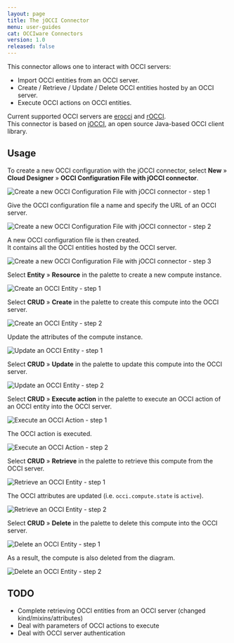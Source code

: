 ```yaml
---
layout: page
title: The jOCCI Connector
menu: user-guides
cat: OCCIware Connectors
version: 1.0
released: false
---
```


This connector allows one to interact with OCCI servers:

* Import OCCI entities from an OCCI server.
* Create / Retrieve / Update / Delete OCCI entities hosted by an OCCI server.
* Execute OCCI actions on OCCI entities.

Current supported OCCI servers are [erocci](http://erocci.ow2.org) and [rOCCI](https://github.com/EGI-FCTF/rOCCI).  
This connector is based on [jOCCI](https://github.com/EGI-FCTF/jOCCI-api), an open source Java-based OCCI client library.


## Usage

To create a new OCCI configuration with the jOCCI connector, select **New** » **Cloud Designer** » **OCCI Configuration File with jOCCI connector**.

![Create a new OCCI Configuration File with jOCCI connector - step 1](/resources/images/jocci/New-OCCI-Configuration-File-with-jOCCI-connector-1.png "Create a new OCCI Configuration File with jOCCI connector - step 1")


Give the OCCI configuration file a name and specify the URL of an OCCI server.

![Create a new OCCI Configuration File with jOCCI connector - step 2](/resources/images/jocci/New-OCCI-Configuration-File-with-jOCCI-connector-2.png "Create a new OCCI Configuration File with jOCCI connector - step 2")


A new OCCI configuration file is then created.  
It contains all the OCCI entities hosted by the OCCI server.

![Create a new OCCI Configuration File with jOCCI connector - step 3](/resources/images/jocci/New-OCCI-Configuration-File-with-jOCCI-connector-3.png "Create a new OCCI Configuration File with jOCCI connector - step 3")


Select **Entity** » **Resource** in the palette to create a new compute instance.

![Create an OCCI Entity - step 1](/resources/images/jocci/Create-OCCI-Entity-1.png "Create an OCCI Entity - step 1")


Select **CRUD** » **Create** in the palette to create this compute into the OCCI server.

![Create an OCCI Entity - step 2](/resources/images/jocci/Create-OCCI-Entity-2.png "Create an OCCI Entity - step 2")


Update the attributes of the compute instance.

![Update an OCCI Entity - step 1](/resources/images/jocci/Update-OCCI-Entity-1.png "Update an OCCI Entity - step 1")


Select **CRUD** » **Update** in the palette to update this compute into the OCCI server.

![Update an OCCI Entity - step 2](/resources/images/jocci/Update-OCCI-Entity-2.png "Update an OCCI Entity - step 2")


Select **CRUD** » **Execute action** in the palette to execute an OCCI action of an OCCI entity into the OCCI server.

![Execute an OCCI Action - step 1](/resources/images/jocci/Execute-OCCI-Action-1.png "Execute an OCCI Action - step 1")


The OCCI action is executed.

![Execute an OCCI Action - step 2](/resources/images/jocci/Execute-OCCI-Action-2.png "Execute an OCCI Action - step 2")


Select **CRUD** » **Retrieve** in the palette to retrieve this compute from the OCCI server.

![Retrieve an OCCI Entity - step 1](/resources/images/jocci/Retrieve-OCCI-Entity-1.png "Retrieve an OCCI Entity - step 1")


The OCCI attributes are updated (i.e. `occi.compute.state` is `active`).

![Retrieve an OCCI Entity - step 2](/resources/images/jocci/Retrieve-OCCI-Entity-2.png "Retrieve an OCCI Entity - step 2")


Select **CRUD** » **Delete** in the palette to delete this compute into the OCCI server.

![Delete an OCCI Entity - step 1](/resources/images/jocci/Delete-OCCI-Entity-1.png "Delete an OCCI Entity - step 1")


As a result, the compute is also deleted from the diagram.

![Delete an OCCI Entity - step 2](/resources/images/jocci/Delete-OCCI-Entity-2.png "Delete an OCCI Entity - step 2")


## TODO

* Complete retrieving OCCI entities from an OCCI server (changed kind/mixins/attributes)
* Deal with parameters of OCCI actions to execute
* Deal with OCCI server authentication


